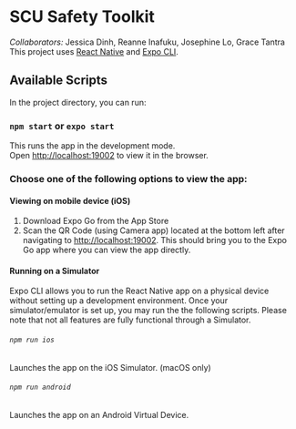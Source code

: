 # SCU Safety Toolkit
_Collaborators:_ Jessica Dinh, Reanne Inafuku, Josephine Lo, Grace Tantra\
This project uses [React Native](https://reactnative.dev/) and [Expo CLI](https://docs.expo.dev/).


## Available Scripts

In the project directory, you can run:

### `npm start` or `expo start`

This runs the app in the development mode.\
Open [http://localhost:19002](http://localhost:19002) to view it in the browser.

### Choose one of the following options to view the app:

#### Viewing on mobile device (iOS)

1. Download Expo Go from the App Store
2. Scan the QR Code (using Camera app) located at the bottom left after navigating to [http://localhost:19002](http://localhost:19002). This should bring you to the Expo Go app where you can view the app directly.

#### Running on a Simulator
Expo CLI allows you to run the React Native app on a physical device without setting up a development environment. Once your simulator/emulator is set up, you may run the the following scripts. Please note that not all features are fully functional through a Simulator.

###### `npm run ios`

Launches the app on the iOS Simulator. (macOS only)

###### `npm run android`

Launches the app on an Android Virtual Device.

